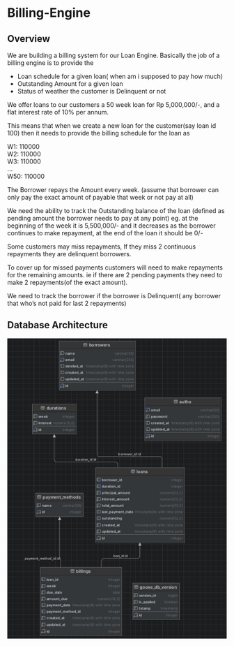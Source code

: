# Billing-Engine

## Overview
We are building a billing system for our Loan Engine. Basically the job of a billing engine is to provide the
- Loan schedule for a given loan( when am i supposed to pay how much)
- Outstanding Amount for a given loan
- Status of weather the customer is Delinquent or not

We offer loans to our customers a 50 week loan for Rp 5,000,000/-, and a flat interest rate of 10% per annum.

This means that when we create a new loan for the customer(say loan id 100) then it needs to provide the billing schedule for the loan as

W1: 110000<br/>
W2: 110000<br/>
W3: 110000<br/>
...<br/>
W50: 110000

The Borrower repays the Amount every week. (assume that borrower can only pay the exact amount of payable that week or not pay at all)

We need the ability to track the Outstanding balance of the loan (defined as pending amount the borrower needs to pay at any point) eg. at the beginning of the week it is 5,500,000/- and it decreases as the borrower continues to make repayment, at the end of the loan it should be 0/-

Some customers may miss repayments, If they miss 2 continuous repayments they are delinquent borrowers.

To cover up for missed payments customers will need to make repayments for the remaining amounts. ie if there are 2 pending payments they need to make 2 repayments(of the exact amount).

We need to track the borrower if the borrower is Delinquent( any borrower that who’s not paid for last 2 repayments)

## Database Architecture
![alt text](https://github.com/dimassantoso/be-assignment/blob/main/overview/UMLDiagram.png?raw=true)
